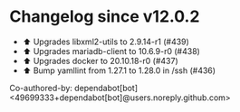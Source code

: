 # Changelog since v12.0.2
- ⬆️ Upgrades libxml2-utils to 2.9.14-r1 (#439) 
- ⬆️ Upgrades mariadb-client to 10.6.9-r0 (#438) 
- ⬆️ Upgrades docker to 20.10.18-r0 (#437) 
- ⬆️ Bump yamllint from 1.27.1 to 1.28.0 in /ssh (#436)

Co-authored-by: dependabot[bot] <49699333+dependabot[bot]@users.noreply.github.com> 
